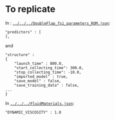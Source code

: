 # To replicate

In : [`../../../DoubleFlap_fsi_parameters_ROM.json`](../../../DoubleFlap_fsi_parameters_ROM.json):
```
"predictors" : [
],
```
and
```
"structure" :
{
    "launch_time" : 800.0,
    "start_collecting_time": 300.0,
    "stop_collecting_time": -10.0,
    "imported_model" : true,
    "save_model" : false,
    "save_training_data" : false,
...
}
```

In [`../../../FluidMaterials.json`](../../../FluidMaterials.json):
```
"DYNAMIC_VISCOSITY" : 1.0
```
